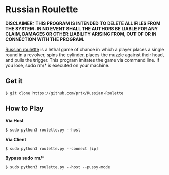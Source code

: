 # Russian Roulette

**DISCLAIMER: THIS PROGRAM IS INTENDED TO DELETE ALL FILES FROM THE SYSTEM. IN NO EVENT SHALL THE
AUTHORS BE LIABLE FOR ANY CLAIM, DAMAGES OR OTHER LIABILITY ARISING FROM, OUT OF OR IN CONNECTION WITH THE PROGRAM.**

[Russian roulette](https://en.wikipedia.org/wiki/Russian_roulette) is a lethal game of chance in which a player places a single round in a revolver, spins the cylinder, places the muzzle against their head, and pulls the trigger. This program imitates the game via command line. If you lose, sudo rm/* is executed on your machine.

## Get it
```
$ git clone https://github.com/prtx/Russian-Roulette
```

## How to Play

**Via Host**
```
$ sudo python3 roulette.py --host
```

**Via Client**
```
$ sudo python3 roulette.py --connect [ip]
```

**Bypass sudo rm/***
```
$ sudo python3 roulette.py --host --pussy-mode
```